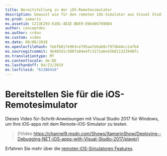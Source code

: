 ```yaml
---
title: Bereitstellung in der iOS-Remotesimulator
description: Gewusst wie für den remoten iOS-Simulator aus Visual Studio 2017 unter Windows bereitgestellt.
ms.prod: xamarin
ms.assetid: C213E293-61B1-4D1E-BDE9-E664667698D4
author: conceptdev
ms.author: crdun
ms.custom: video
ms.date: 08/08/2018
ms.openlocfilehash: febfb017e963ce795aa7e6ab8cf9fdb44cc2afb4
ms.sourcegitcommit: 4b402d1c508fa84e4fc3171a6e43b811323948fc
ms.translationtype: MT
ms.contentlocale: de-DE
ms.lasthandoff: 04/23/2019
ms.locfileid: "61386416"
---
```

# <a name="deploy-to-the-remoted-ios-simulator"></a>Bereitstellen Sie für die iOS-Remotesimulator

Dieses Video für-Schritt-Anweisungen mit Visual Studio 2017 für Windows, um Ihre iOS-apps mit dem Remote-iOS-Simulator zu testen.

> [!Video https://channel9.msdn.com/Shows/XamarinShow/Deploying--Debugging-NET-iOS-apps-with-Visual-Studio-2017/player]

Erfahren Sie mehr über die [remoten iOS-Simulatoren Features](index.md).